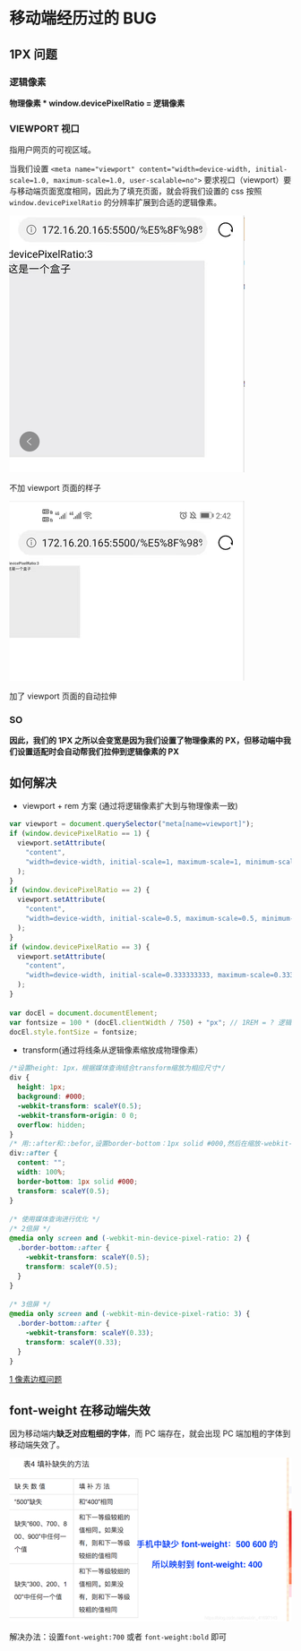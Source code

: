 # 移动端经历过的 BUG

## 1PX 问题

### 逻辑像素

**物理像素 \* window.devicePixelRatio = 逻辑像素**

### VIEWPORT 视口

指用户网页的可视区域。

当我们设置 `<meta name="viewport" content="width=device-width, initial-scale=1.0, maximum-scale=1.0, user-scalable=no">` 要求视口（viewport）要与移动端页面宽度相同，因此为了填充页面，就会将我们设置的 css 按照`window.devicePixelRatio` 的分辨率扩展到合适的逻辑像素。

![原始](/images/1px1.png)

不加 viewport 页面的样子

![拉伸](/images/1px2.png)

加了 viewport 页面的自动拉伸

### SO

**因此，我们的 1PX 之所以会变宽是因为我们设置了物理像素的 PX，但移动端中我们设置适配时会自动帮我们拉伸到逻辑像素的 PX**

## 如何解决

- viewport + rem 方案 (通过将逻辑像素扩大到与物理像素一致)

```javascript
var viewport = document.querySelector("meta[name=viewport]");
if (window.devicePixelRatio == 1) {
  viewport.setAttribute(
    "content",
    "width=device-width, initial-scale=1, maximum-scale=1, minimum-scale=1, user-scalable=no"
  );
}
if (window.devicePixelRatio == 2) {
  viewport.setAttribute(
    "content",
    "width=device-width, initial-scale=0.5, maximum-scale=0.5, minimum-scale=0.5, user-scalable=no"
  );
}
if (window.devicePixelRatio == 3) {
  viewport.setAttribute(
    "content",
    "width=device-width, initial-scale=0.333333333, maximum-scale=0.333333333, minimum-scale=0.333333333, user-scalable=no"
  );
}

var docEl = document.documentElement;
var fontsize = 100 * (docEl.clientWidth / 750) + "px"; // 1REM = ? 逻辑像素
docEl.style.fontSize = fontsize;
```

- transform(通过将线条从逻辑像素缩放成物理像素）

```css
/*设置height: 1px，根据媒体查询结合transform缩放为相应尺寸*/
div {
  height: 1px;
  background: #000;
  -webkit-transform: scaleY(0.5);
  -webkit-transform-origin: 0 0;
  overflow: hidden;
}
/* 用::after和::befor,设置border-bottom：1px solid #000,然后在缩放-webkit-transform: scaleY(0.5);可以实现两根边线的需求 */
div::after {
  content: "";
  width: 100%;
  border-bottom: 1px solid #000;
  transform: scaleY(0.5);
}

/* 使用媒体查询进行优化 */
/* 2倍屏 */
@media only screen and (-webkit-min-device-pixel-ratio: 2) {
  .border-bottom::after {
    -webkit-transform: scaleY(0.5);
    transform: scaleY(0.5);
  }
}

/* 3倍屏 */
@media only screen and (-webkit-min-device-pixel-ratio: 3) {
  .border-bottom::after {
    -webkit-transform: scaleY(0.33);
    transform: scaleY(0.33);
  }
}
```

[1 像素边框问题](https://zhuanlan.zhihu.com/p/91830529)

## font-weight 在移动端失效

因为移动端内**缺乏对应粗细的字体**，而 PC 端存在，就会出现 PC 端加粗的字体到移动端失效了。

![字体粗](/images/fontWeight.png)

解决办法：设置`font-weight:700` 或者 `font-weight:bold` 即可
